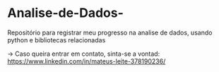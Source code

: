 # Analise-de-Dados-
Repositório para registrar meu progresso na analise de dados, usando python e bibliotecas relacionadas

-> Caso queira entrar em contato, sinta-se a vontad: https://www.linkedin.com/in/mateus-leite-378190236/
